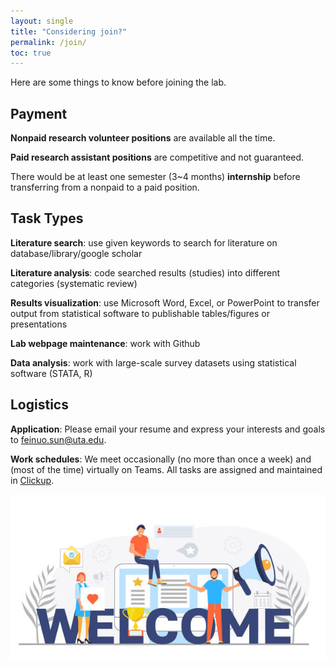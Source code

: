 ```yaml
---
layout: single
title: "Considering join?"
permalink: /join/
toc: true
---
```

Here are some things to know before joining the lab.

## Payment
**Nonpaid research volunteer positions** are available all the time.

**Paid research assistant positions** are competitive and not guaranteed.

There would be at least one semester (3~4 months) **internship** before transferring from a nonpaid to a paid position.

## Task Types
**Literature search**: use given keywords to search for literature on database/library/google scholar

**Literature analysis**: code searched results (studies) into different categories (systematic review)

**Results visualization**: use Microsoft Word, Excel, or PowerPoint to transfer output from statistical software to publishable tables/figures or presentations

**Lab webpage maintenance**: work with Github

**Data analysis**: work with large-scale survey datasets using statistical software (STATA, R)

## Logistics
**Application**: Please email your resume and express your interests and goals to feinuo.sun@uta.edu.

**Work schedules**:
We meet occasionally (no more than once a week) and (most of the time) virtually on Teams. 
All tasks are assigned and maintained in [Clickup](https://clickup.com/lp?utm_source=google&utm_medium=cpc&utm_campaign=gs_cpc_na_nnc_brand_trial_all-devices_troas_lp_x_all-departments_x_brand&utm_content=all-countries_kw-target_text_all-industries_all-features_all-use-cases_clickup_broad&utm_term=b_clickup&utm_creative=651395099168_BrandChampion-03072023_rsa&utm_custom1=&utm_custom2=&gad_source=1&gclid=CjwKCAiA74G9BhAEEiwA8kNfpfo2pjN35l7MEwIOQ5ah6rCvfGAWV-YH57Fn0vmH_2lG-2ojcV1a3RoCTI8QAvD_BwE).

![](welcome.jpg)
